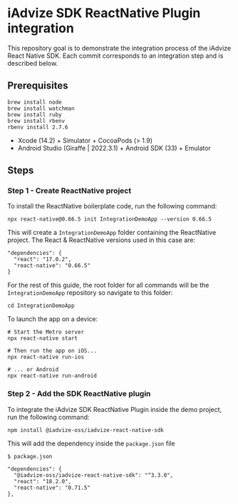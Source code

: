 # iAdvize SDK ReactNative Plugin integration

This repository goal is to demonstrate the integration process of the iAdvize React Native SDK.
Each commit corresponds to an integration step and is described below.

## Prerequisites

```
brew install node
brew install watchman
brew install ruby
brew install rbenv
rbenv install 2.7.6
```

- Xcode (14.2) + Simulator + CocoaPods (> 1.9)
- Android Studio (Giraffe | 2022.3.1) + Android SDK (33) + Emulator

## Steps

### Step 1 - Create ReactNative project

To install the ReactNative boilerplate code, run the following command:

```
npx react-native@0.66.5 init IntegrationDemoApp --version 0.66.5
```

This will create a `IntegrationDemoApp` folder containing the ReactNative project.
The React & ReactNative versions used in this case are:

```
"dependencies": {
  "react": "17.0.2",
  "react-native": "0.66.5"
}
```

For the rest of this guide, the root folder for all commands will be the `IntegrationDemoApp` repository so navigate to this folder:

```
cd IntegrationDemoApp
```

To launch the app on a device:

```
# Start the Metro server
npx react-native start

# Then run the app on iOS...
npx react-native run-ios

# ... or Android
npx react-native run-android
```

### Step 2 - Add the SDK ReactNative plugin

To integrate the iAdvize SDK ReactNative Plugin inside the demo project, run the following command:

```
npm install @iadvize-oss/iadvize-react-native-sdk
```

This will add the dependency inside the `package.json` file

```
$ package.json

"dependencies": {
  "@iadvize-oss/iadvize-react-native-sdk": "^3.3.0",
  "react": "18.2.0",
  "react-native": "0.71.5"
},
```
